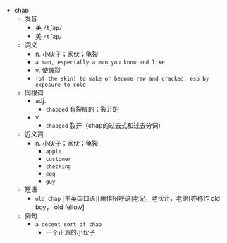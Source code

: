 - chap
  - 发音
    - 英 `/tʃæp/`
    - 美 `/tʃæp/`
  - 词义
    - n. 小伙子；家伙；龟裂
    - `a man, especially a man you know and like`
    - v. 使皲裂
    - `(of the skin) to make or become raw and cracked, esp by exposure to cold `
  - 同根词
    - adj.
      - `chapped` 有裂痕的；裂开的
    - v.
      - `chapped` 裂开（chap的过去式和过去分词）
  - 近义词
    - n. 小伙子；家伙；龟裂
      - `apple`
      - `customer`
      - `checking`
      - `egg`
      - `guy`
  - 短语
    - `old chap` [主英国口语][用作招呼语]老兄，老伙计，老弟[亦称作 old boy， old fellow] 
  - 例句
    - `a decent sort of chap`
      - 一个正派的小伙子

